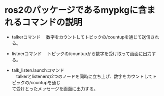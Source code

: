 # ros2のパッケージであるmypkgに含まれるコマンドの説明
* talkerコマンド
　数字をカウントしてトピックの/countupを通じて送信される。

* listnerコマンド
　トピックの/countupから数字を受け取って画面に出力する。

* talk‗listen.launchコマンド  
　talkerとlistenerの2つのノードを同時に立ち上げ、数字をカウントしてトピックの/countupを通じ  
  て受けとったメッセージを画面に出力する。
